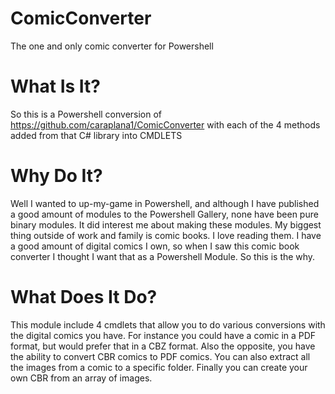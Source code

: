 # ComicConverter
The one and only comic converter for Powershell

# What Is It?
So this is a Powershell conversion of https://github.com/caraplana1/ComicConverter with each of the 4 methods added from that C# library into CMDLETS

# Why Do It?
Well I wanted to up-my-game in Powershell, and although I have published a good amount of modules to the Powershell Gallery, none have been pure binary modules. It did interest me about making these modules. My biggest thing outside of work and family is comic books. I love reading them. I have a good amount of digital comics I own, so when I saw this comic book converter I thought I want that as a Powershell Module. So this is the why.

# What Does It Do?
 This module include 4 cmdlets that allow you to do various conversions with the digital comics you have. For instance you could have a comic in a PDF format, but would prefer that in a CBZ format. Also the opposite, you have the ability to convert CBR comics to PDF comics. You can also extract all the images from a comic to a specific folder.  Finally you can create your own CBR from an array of images.
 
 
